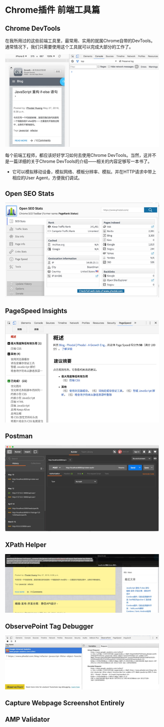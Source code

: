 Chrome插件 前端工具篇
===

Chrome DevTools
---

在我所用过的这些前端工具里，最常用、实用的就属Chrome自带的DevTools。通常情况下，我们只需要使用这个工具就可以完成大部分的工作了。

![Chrome DevTools](images/fe-plugins/dev-tool.jpg)

每个前端工程师，都应该好好学习如何去使用Chrome DevTools。当然，这并不是一篇详细的关于Chrome DevTools的介绍——相关的内容足够写一本书了。

 - 它可以模拟移动设备，模拟网络、模板分辨率、模拟。并在HTTP请求中带上相应的User Agent，方便我们调试。

Open SEO Stats
---

![Open SEO Stats](images/fe-plugins/seo-stats.jpg)

PageSpeed Insights
---

![PageSpeed Insights](images/fe-plugins/pagespeed.jpg)

Postman
---

![Chrome Postman](images/fe-plugins/postman.jpg)

XPath Helper
---

![XPath Helper](images/fe-plugins/xpath.jpg)

ObservePoint Tag Debugger
---

![ObservePoint Tag Debugger](images/fe-plugins/observerPoint.jpg)

Capture Webpage Screenshot Entirely
---

AMP Validator
---
